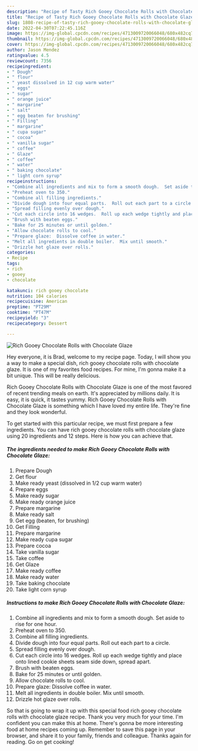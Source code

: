 ```yaml
---
description: "Recipe of Tasty Rich Gooey Chocolate Rolls with Chocolate Glaze"
title: "Recipe of Tasty Rich Gooey Chocolate Rolls with Chocolate Glaze"
slug: 1808-recipe-of-tasty-rich-gooey-chocolate-rolls-with-chocolate-glaze
date: 2022-04-30T07:22:45.116Z
image: https://img-global.cpcdn.com/recipes/4713009720066048/680x482cq70/rich-gooey-chocolate-rolls-with-chocolate-glaze-recipe-main-photo.jpg
thumbnail: https://img-global.cpcdn.com/recipes/4713009720066048/680x482cq70/rich-gooey-chocolate-rolls-with-chocolate-glaze-recipe-main-photo.jpg
cover: https://img-global.cpcdn.com/recipes/4713009720066048/680x482cq70/rich-gooey-chocolate-rolls-with-chocolate-glaze-recipe-main-photo.jpg
author: Jason Mendez
ratingvalue: 4.5
reviewcount: 7356
recipeingredient:
- " Dough"
- " flour"
- " yeast dissolved in 12 cup warm water"
- " eggs"
- " sugar"
- " orange juice"
- " margarine"
- " salt"
- " egg beaten for brushing"
- " Filling"
- " margarine"
- " cupa sugar"
- " cocoa"
- " vanilla sugar"
- " coffee"
- " Glaze"
- " coffee"
- " water"
- " baking chocolate"
- " light corn syrup"
recipeinstructions:
- "Combine all ingredients and mix to form a smooth dough.  Set aside to rise for one hour."
- "Preheat oven to 350."
- "Combine all filling ingredients."
- "Divide dough into four equal parts.  Roll out each part to a circle."
- "Spread filling evenly over dough."
- "Cut each circle into 16 wedges.  Roll up each wedge tightly and place onto lined cookie sheets seam side down, spread apart."
- "Brush with beaten eggs."
- "Bake for 25 minutes or until golden."
- "Allow chocolate rolls to cool."
- "Prepare glaze:  Dissolve coffee in water."
- "Melt all ingredients in double boiler.  Mix until smooth."
- "Drizzle hot glaze over rolls."
categories:
- Recipe
tags:
- rich
- gooey
- chocolate

katakunci: rich gooey chocolate 
nutrition: 104 calories
recipecuisine: American
preptime: "PT29M"
cooktime: "PT47M"
recipeyield: "3"
recipecategory: Dessert

---
```



![Rich Gooey Chocolate Rolls with Chocolate Glaze](https://img-global.cpcdn.com/recipes/4713009720066048/680x482cq70/rich-gooey-chocolate-rolls-with-chocolate-glaze-recipe-main-photo.jpg)

Hey everyone, it is Brad, welcome to my recipe page. Today, I will show you a way to make a special dish, rich gooey chocolate rolls with chocolate glaze. It is one of my favorites food recipes. For mine, I'm gonna make it a bit unique. This will be really delicious.



Rich Gooey Chocolate Rolls with Chocolate Glaze is one of the most favored of recent trending meals on earth. It's appreciated by millions daily. It is easy, it is quick, it tastes yummy. Rich Gooey Chocolate Rolls with Chocolate Glaze is something which I have loved my entire life. They're fine and they look wonderful.


To get started with this particular recipe, we must first prepare a few ingredients. You can have rich gooey chocolate rolls with chocolate glaze using 20 ingredients and 12 steps. Here is how you can achieve that.

<!--inarticleads1-->

##### The ingredients needed to make Rich Gooey Chocolate Rolls with Chocolate Glaze:

1. Prepare  Dough
1. Get  flour
1. Make ready  yeast (dissolved in 1/2 cup warm water)
1. Prepare  eggs
1. Make ready  sugar
1. Make ready  orange juice
1. Prepare  margarine
1. Make ready  salt
1. Get  egg (beaten, for brushing)
1. Get  Filling
1. Prepare  margarine
1. Make ready  cupa sugar
1. Prepare  cocoa
1. Take  vanilla sugar
1. Take  coffee
1. Get  Glaze
1. Make ready  coffee
1. Make ready  water
1. Take  baking chocolate
1. Take  light corn syrup




<!--inarticleads2-->

##### Instructions to make Rich Gooey Chocolate Rolls with Chocolate Glaze:

1. Combine all ingredients and mix to form a smooth dough.  Set aside to rise for one hour.
1. Preheat oven to 350.
1. Combine all filling ingredients.
1. Divide dough into four equal parts.  Roll out each part to a circle.
1. Spread filling evenly over dough.
1. Cut each circle into 16 wedges.  Roll up each wedge tightly and place onto lined cookie sheets seam side down, spread apart.
1. Brush with beaten eggs.
1. Bake for 25 minutes or until golden.
1. Allow chocolate rolls to cool.
1. Prepare glaze:  Dissolve coffee in water.
1. Melt all ingredients in double boiler.  Mix until smooth.
1. Drizzle hot glaze over rolls.




So that is going to wrap it up with this special food rich gooey chocolate rolls with chocolate glaze recipe. Thank you very much for your time. I'm confident you can make this at home. There's gonna be more interesting food at home recipes coming up. Remember to save this page in your browser, and share it to your family, friends and colleague. Thanks again for reading. Go on get cooking!
